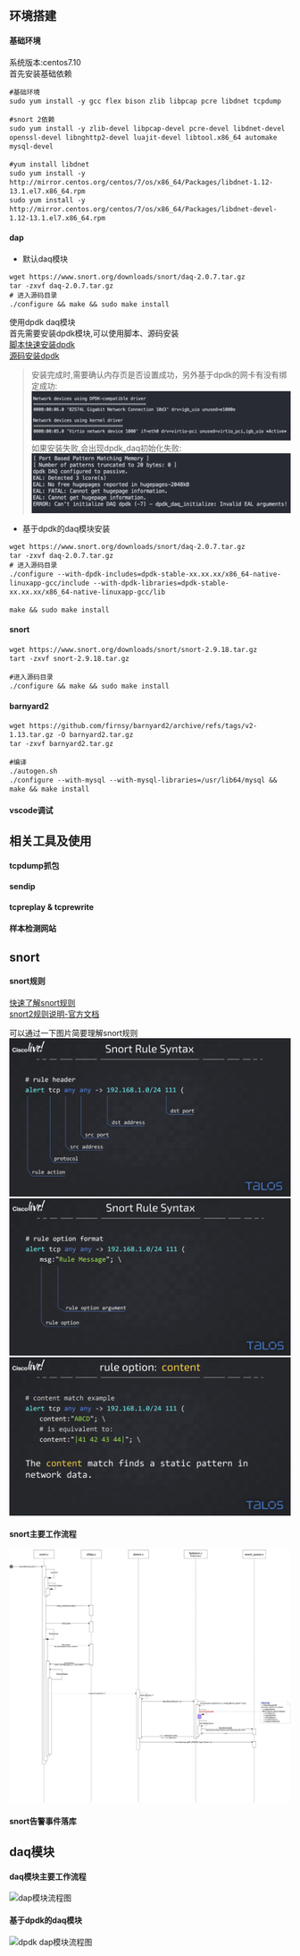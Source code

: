 ## 环境搭建
#### 基础环境
系统版本:centos7.10  
首先安装基础依赖
```
#基础环境
sudo yum install -y gcc flex bison zlib libpcap pcre libdnet tcpdump

#snort 2依赖
sudo yum install -y zlib-devel libpcap-devel pcre-devel libdnet-devel openssl-devel libnghttp2-devel luajit-devel libtool.x86_64 automake mysql-devel

#yum install libdnet
sudo yum install -y http://mirror.centos.org/centos/7/os/x86_64/Packages/libdnet-1.12-13.1.el7.x86_64.rpm
sudo yum install -y http://mirror.centos.org/centos/7/os/x86_64/Packages/libdnet-devel-1.12-13.1.el7.x86_64.rpm
```
#### dap
- 默认daq模块  
```
wget https://www.snort.org/downloads/snort/daq-2.0.7.tar.gz
tar -zxvf daq-2.0.7.tar.gz
# 进入源码目录
./configure && make && sudo make install
```

使用dpdk daq模块  
首先需要安装dpdk模块,可以使用脚本、源码安装  
[脚本快速安装dpdk](https://dpdk-docs.readthedocs.io/en/latest/linux_gsg/quick_start.html)  
[源码安装dpdk](https://dpdk-docs.readthedocs.io/en/latest/linux_gsg/build_dpdk.html)

> 安装完成时,需要确认内存页是否设置成功，另外基于dpdk的网卡有没有绑定成功:
![基于dpdk的网卡设备](../resources/images/snort/dpdk_network_card.png)
如果安装失败,会出现dpdk_daq初始化失败:
![dpdk初始化失败](../resources/images/snort/dpdk_init_failed.png)
 

- 基于dpdk的daq模块安装
```
wget https://www.snort.org/downloads/snort/daq-2.0.7.tar.gz
tar -zxvf daq-2.0.7.tar.gz
# 进入源码目录
./configure --with-dpdk-includes=dpdk-stable-xx.xx.xx/x86_64-native-linuxapp-gcc/include --with-dpdk-libraries=dpdk-stable-xx.xx.xx/x86_64-native-linuxapp-gcc/lib

make && sudo make install
```

#### snort
```
wget https://www.snort.org/downloads/snort/snort-2.9.18.tar.gz
tart -zxvf snort-2.9.18.tar.gz

#进入源码目录
./configure && make && sudo make install
```
#### barnyard2
```
wget https://github.com/firnsy/barnyard2/archive/refs/tags/v2-1.13.tar.gz -O barnyard2.tar.gz
tar -zxvf barnyard2.tar.gz

#编译
./autogen.sh
./configure --with-mysql --with-mysql-libraries=/usr/lib64/mysql && make && make install
```

#### vscode调试
## 相关工具及使用
#### tcpdump抓包
#### sendip
#### tcpreplay & tcprewrite
#### 样本检测网站
## snort
#### snort规则
[快速了解snort规则](../resources/files/snort/snort_rules_desc.pdf)  
[snort2规则说明-官方文档](http://manual-snort-org.s3-website-us-east-1.amazonaws.com/)

可以通过一下图片简要理解snort规则
![snort规则解析1](../resources/images/snort/snort_rules_pic1.png)
![snort规则解析1](../resources/images/snort/snort_rules_pic2.png)
![snort规则解析1](../resources/images/snort/snort_rules_pic3.png)

#### snort主要工作流程
![snort主要工作流程图](../resources/images/snort/snort_working_flow.jpg)
#### snort告警事件落库
## daq模块
#### daq模块主要工作流程
![dap模块流程图]()
#### 基于dpdk的daq模块
![dpdk dap模块流程图]()
